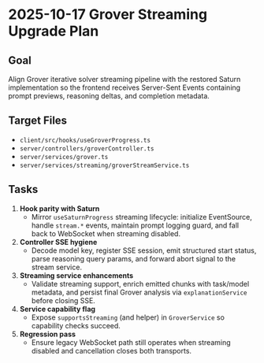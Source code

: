 # 2025-10-17 Grover Streaming Upgrade Plan

## Goal
Align Grover iterative solver streaming pipeline with the restored Saturn implementation so the frontend receives Server-Sent Events containing prompt previews, reasoning deltas, and completion metadata.

## Target Files
- `client/src/hooks/useGroverProgress.ts`
- `server/controllers/groverController.ts`
- `server/services/grover.ts`
- `server/services/streaming/groverStreamService.ts`

## Tasks
1. **Hook parity with Saturn**
   - Mirror `useSaturnProgress` streaming lifecycle: initialize EventSource, handle `stream.*` events, maintain prompt logging guard, and fall back to WebSocket when streaming disabled.
2. **Controller SSE hygiene**
   - Decode model key, register SSE session, emit structured start status, parse reasoning query params, and forward abort signal to the stream service.
3. **Streaming service enhancements**
   - Validate streaming support, enrich emitted chunks with task/model metadata, and persist final Grover analysis via `explanationService` before closing SSE.
4. **Service capability flag**
   - Expose `supportsStreaming` (and helper) in `GroverService` so capability checks succeed.
5. **Regression pass**
   - Ensure legacy WebSocket path still operates when streaming disabled and cancellation closes both transports.

